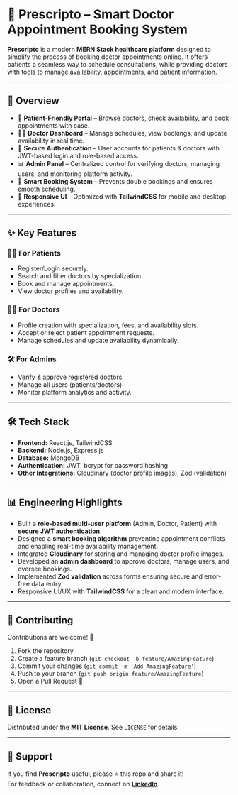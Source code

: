 # 💊 Prescripto – Smart Doctor Appointment Booking System  

**Prescripto** is a modern **MERN Stack healthcare platform** designed to simplify the process of booking doctor appointments online. It offers patients a seamless way to schedule consultations, while providing doctors with tools to manage availability, appointments, and patient information.  

---

## 🚀 Overview  

- 🏥 **Patient-Friendly Portal** – Browse doctors, check availability, and book appointments with ease.  
- 👨‍⚕️ **Doctor Dashboard** – Manage schedules, view bookings, and update availability in real time.  
- 🔐 **Secure Authentication** – User accounts for patients & doctors with JWT-based login and role-based access.  
- 📊 **Admin Panel** – Centralized control for verifying doctors, managing users, and monitoring platform activity.  
- 📅 **Smart Booking System** – Prevents double bookings and ensures smooth scheduling.  
- 📱 **Responsive UI** – Optimized with **TailwindCSS** for mobile and desktop experiences.  

---

## ✨ Key Features  

### 👩‍⚕️ For Patients  
- Register/Login securely.  
- Search and filter doctors by specialization.  
- Book and manage appointments.  
- View doctor profiles and availability.  

### 🧑‍⚕️ For Doctors  
- Profile creation with specialization, fees, and availability slots.  
- Accept or reject patient appointment requests.  
- Manage schedules and update availability dynamically.  

### 🛠️ For Admins  
- Verify & approve registered doctors.  
- Manage all users (patients/doctors).  
- Monitor platform analytics and activity.  

---

## 🛠️ Tech Stack  

- **Frontend:** React.js, TailwindCSS  
- **Backend:** Node.js, Express.js  
- **Database:** MongoDB  
- **Authentication:** JWT, bcrypt for password hashing  
- **Other Integrations:** Cloudinary (doctor profile images), Zod (validation)  

---

## 📊 Engineering Highlights  

- Built a **role-based multi-user platform** (Admin, Doctor, Patient) with **secure JWT authentication**.  
- Designed a **smart booking algorithm** preventing appointment conflicts and enabling real-time availability management.  
- Integrated **Cloudinary** for storing and managing doctor profile images.  
- Developed an **admin dashboard** to approve doctors, manage users, and oversee bookings.  
- Implemented **Zod validation** across forms ensuring secure and error-free data entry.  
- Responsive UI/UX with **TailwindCSS** for a clean and modern interface.  

---

## 🤝 Contributing  

Contributions are welcome! 🚀  

1. Fork the repository  
2. Create a feature branch (`git checkout -b feature/AmazingFeature`)  
3. Commit your changes (`git commit -m 'Add AmazingFeature'`)  
4. Push to your branch (`git push origin feature/AmazingFeature`)  
5. Open a Pull Request 🎉  

---

## 📄 License  

Distributed under the **MIT License**. See `LICENSE` for details.  

---

## 🌟 Support  

If you find **Prescripto** useful, please ⭐ this repo and share it!  
For feedback or collaboration, connect on **[LinkedIn](https://linkedin.com/in/yash-tiwari-237312287/)**.  
